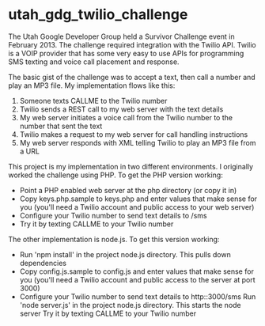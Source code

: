 utah_gdg_twilio_challenge
=========================

The Utah Google Developer Group held a Survivor Challenge event in February 2013. The challenge required integration with the Twilio API.  Twilio is a VOIP provider that has some very easy to use APIs for programming SMS texting and voice call placement and response.

The basic gist of the challenge was to accept a text, then call a number and play an MP3 file.  My implementation flows like this:

1. Someone texts CALLME to the Twilio number
2. Twilio sends a REST call to my web server with the text details
3. My web server initiates a voice call from the Twilio number to the number that sent the text
4. Twilio makes a request to my web server for call handling instructions
5. My web server responds with XML telling Twilio to play an MP3 file from a URL

This project is my implementation in two different environments.  I originally worked the challenge using PHP.  To get the PHP version working:
- Point a PHP enabled web server at the php directory (or copy it in)
- Copy keys.php.sample to keys.php and enter values that make sense for you (you'll need a Twilio account and public access to your web server)
- Configure your Twilio number to send text details to <the URL of the PHP project>/sms
- Try it by texting CALLME to your Twilio number

The other implementation is node.js.  To get this version working:
- Run 'npm install' in the project node.js directory.  This pulls down dependencies
- Copy config.js.sample to config.js and enter values that make sense for you (you'll need a Twilio account and public access to the server at port 3000)
- Configure your Twilio number to send text details to http:<server address>:3000/sms
Run 'node server.js' in the project node.js directory.  This starts the node server
Try it by texting CALLME to your Twilio number
